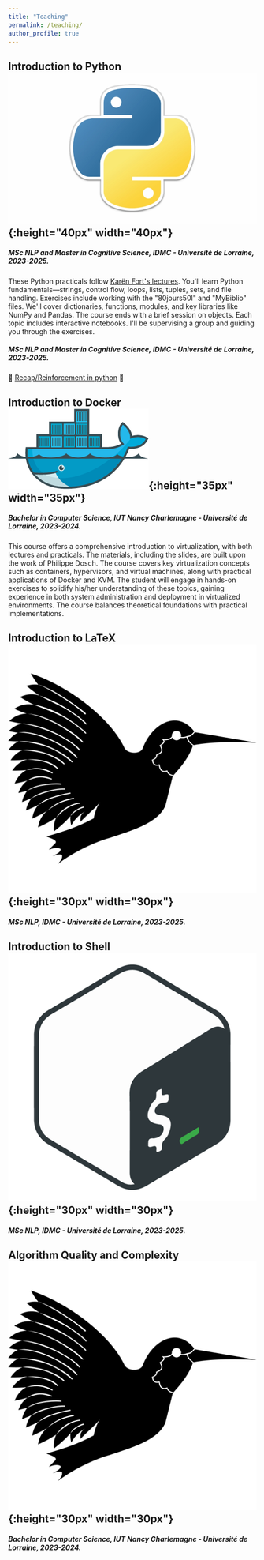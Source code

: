 ```yaml
---
title: "Teaching"
permalink: /teaching/
author_profile: true
---
```


## Introduction to Python ![emoji](/images/python-logo.jpeg){:height="40px" width="40px"}

##### MSc NLP and Master in Cognitive Science, IDMC - Université de Lorraine, 2023-2025.

These Python practicals follow [Karën Fort's lectures](https://members.loria.fr/KFort/idmc-nancy-from-2024/). You'll learn Python fundamentals—strings, control flow, loops, lists, tuples, sets, and file handling. Exercises include working with the "80jours50l" and "MyBiblio" files. We'll cover dictionaries, functions, modules, and key libraries like NumPy and Pandas. The course ends with a brief session on objects. Each topic includes interactive notebooks. I'll be supervising a group and guiding you through the exercises.

##### MSc NLP and Master in Cognitive Science, IDMC - Université de Lorraine, 2023-2025.

🚀 [Recap/Reinforcement in python](python/) 💪

## Introduction to Docker ![emoji](/images/docker-logo.png){:height="35px" width="35px"}

##### Bachelor in Computer Science, IUT Nancy Charlemagne - Université de Lorraine, 2023-2024.

This course offers a comprehensive introduction to virtualization, with both lectures and practicals. The materials, including the slides, are built upon the work of Philippe Dosch. The course covers key virtualization concepts such as containers, hypervisors, and virtual machines, along with practical applications of Docker and KVM. The student will engage in hands-on exercises to solidify his/her understanding of these topics, gaining experience in both system administration and deployment in virtualized environments. The course balances theoretical foundations with practical implementations. 



## Introduction to LaTeX ![emoji](/images/latex-logo.png){:height="30px" width="30px"}
##### MSc NLP, IDMC - Université de Lorraine, 2023-2025.

## Introduction to Shell ![emoji](/images/shell-logo.png){:height="30px" width="30px"}
##### MSc NLP, IDMC - Université de Lorraine, 2023-2025.

## Algorithm Quality and Complexity ![emoji](/images/latex-logo.png){:height="30px" width="30px"}
##### Bachelor in Computer Science, IUT Nancy Charlemagne - Université de Lorraine, 2023-2024.
